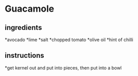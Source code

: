# Guacamole
## ingredients
*avocado
*lime
*salt
*chopped tomato
*olive oil
*hint of chilli 
## instructions
*get kernel out and put into pieces, then put into a bowl


